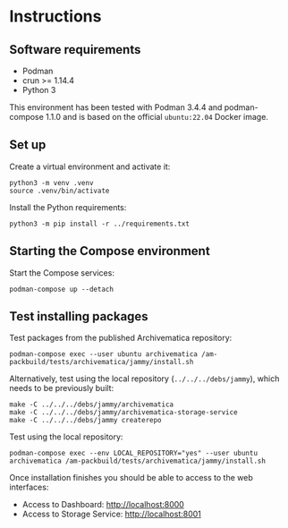 # Instructions

## Software requirements

- Podman
- crun >= 1.14.4
- Python 3

This environment has been tested with Podman 3.4.4 and podman-compose 1.1.0
and is based on the official `ubuntu:22.04` Docker image.

## Set up

Create a virtual environment and activate it:

```shell
python3 -m venv .venv
source .venv/bin/activate
```

Install the Python requirements:

```shell
python3 -m pip install -r ../requirements.txt
```

## Starting the Compose environment

Start the Compose services:

```shell
podman-compose up --detach
```

## Test installing packages

Test packages from the published Archivematica repository:

```shell
podman-compose exec --user ubuntu archivematica /am-packbuild/tests/archivematica/jammy/install.sh
```

Alternatively, test using the local repository (`../../../debs/jammy`), which
needs to be previously built:

```shell
make -C ../../../debs/jammy/archivematica
make -C ../../../debs/jammy/archivematica-storage-service
make -C ../../../debs/jammy createrepo
```

Test using the local repository:

```shell
podman-compose exec --env LOCAL_REPOSITORY="yes" --user ubuntu archivematica /am-packbuild/tests/archivematica/jammy/install.sh
```

Once installation finishes you should be able to access to the web interfaces:

- Access to Dashboard: <http://localhost:8000>
- Access to Storage Service: <http://localhost:8001>
